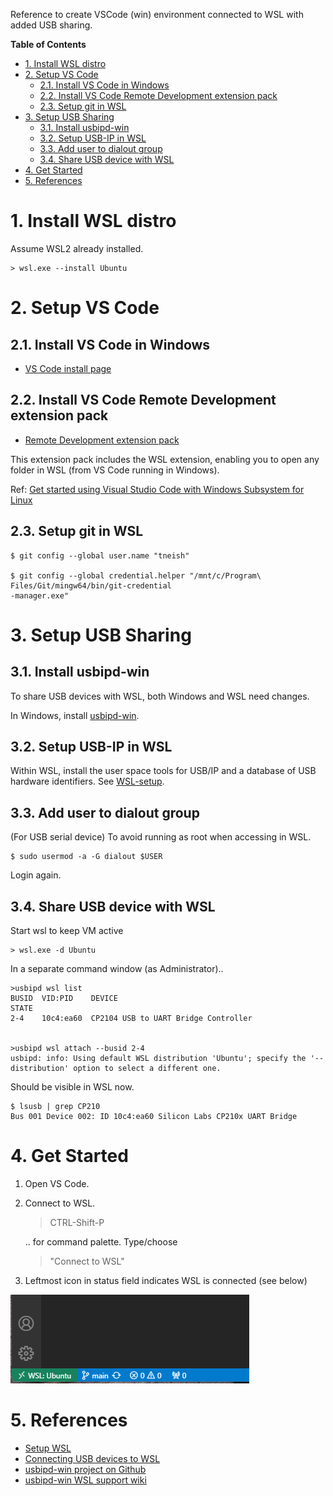 Reference to create VSCode (win) environment connected to WSL with added USB sharing.

**Table of Contents**

- [1. Install WSL distro](#1-install-wsl-distro)
- [2. Setup VS Code](#2-setup-vs-code)
  - [2.1. Install VS Code in Windows](#21-install-vs-code-in-windows)
  - [2.2. Install VS Code Remote Development extension pack](#22-install-vs-code-remote-development-extension-pack)
  - [2.3. Setup git in WSL](#23-setup-git-in-wsl)
- [3. Setup USB Sharing](#3-setup-usb-sharing)
  - [3.1. Install usbipd-win](#31-install-usbipd-win)
  - [3.2. Setup USB-IP in WSL](#32-setup-usb-ip-in-wsl)
  - [3.3. Add user to dialout group](#33-add-user-to-dialout-group)
  - [3.4. Share USB device with WSL](#34-share-usb-device-with-wsl)
- [4. Get Started](#4-get-started)
- [5. References](#5-references)


# 1. Install WSL distro
Assume WSL2 already installed.
```
> wsl.exe --install Ubuntu
```

# 2. Setup VS Code
## 2.1. Install VS Code in Windows

- [VS Code install page](https://code.visualstudio.com/download)

## 2.2. Install VS Code Remote Development extension pack

- [Remote Development extension pack](https://marketplace.visualstudio.com/items?itemName=ms-vscode-remote.vscode-remote-extensionpack)
  
This extension pack includes the WSL extension, enabling you to open any folder in WSL (from VS Code running in Windows).

Ref: [Get started using Visual Studio Code with Windows Subsystem for Linux](https://learn.microsoft.com/en-us/windows/wsl/tutorials/wsl-vscode)

## 2.3. Setup git in WSL

```
$ git config --global user.name "tneish"

$ git config --global credential.helper "/mnt/c/Program\ Files/Git/mingw64/bin/git-credential
-manager.exe"

```

# 3. Setup USB Sharing
## 3.1. Install usbipd-win
To share USB devices with WSL, both Windows and WSL need changes.

In Windows, install [usbipd-win](https://github.com/dorssel/usbipd-win/releases).

## 3.2. Setup USB-IP in WSL

Within WSL, install the user space tools for USB/IP and a database of USB hardware identifiers. See [WSL-setup](https://github.com/dorssel/usbipd-win/wiki/WSL-support#wsl-setup).


## 3.3. Add user to dialout group

(For USB serial device) To avoid running as root when accessing in WSL.

```
$ sudo usermod -a -G dialout $USER
```
Login again.

## 3.4. Share USB device with WSL
Start wsl to keep VM active
```
> wsl.exe -d Ubuntu
```

In a separate command window (as Administrator)..

```
>usbipd wsl list
BUSID  VID:PID    DEVICE                                                        STATE
2-4    10c4:ea60  CP2104 USB to UART Bridge Controller


>usbipd wsl attach --busid 2-4
usbipd: info: Using default WSL distribution 'Ubuntu'; specify the '--distribution' option to select a different one.
```

Should be visible in WSL now.

```
$ lsusb | grep CP210
Bus 001 Device 002: ID 10c4:ea60 Silicon Labs CP210x UART Bridge
```

# 4. Get Started

1. Open VS Code.
2. Connect to WSL.
   > CTRL-Shift-P 
   
   .. for command palette. Type/choose 
   > "Connect to WSL"
3. Leftmost icon in status field indicates WSL is connected (see below)

![Screenshot of VS Code showing WSL is connected](screenshot-vscode-WSL-connected.png)


# 5. References

- [Setup WSL](https://learn.microsoft.com/en-us/windows/wsl/setup/environment)
- [Connecting USB devices to WSL](https://devblogs.microsoft.com/commandline/connecting-usb-devices-to-wsl/)
- [usbipd-win project on Github](https://github.com/dorssel/usbipd-win)
- [usbipd-win WSL support wiki](https://github.com/dorssel/usbipd-win/wiki/WSL-support)

